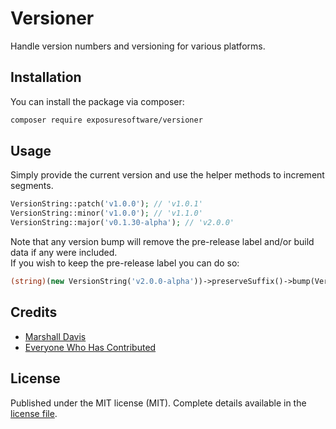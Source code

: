 # Versioner
Handle version numbers and versioning for various platforms.

## Installation

You can install the package via composer:

```sh
composer require exposuresoftware/versioner
```

## Usage

Simply provide the current version and use the helper methods to increment segments.

```php
VersionString::patch('v1.0.0'); // 'v1.0.1'
VersionString::minor('v1.0.0'); // 'v1.1.0'
VersionString::major('v0.1.30-alpha'); // 'v2.0.0'
```

Note that any version bump will remove the pre-release label and/or build data if any were included.  
If you wish to keep the pre-release label you can do so:

```php
(string)(new VersionString('v2.0.0-alpha'))->preserveSuffix()->bump(VersionSegment::MINOR); // 'v2.1.0-alpha'
```

## Credits

 * [Marshall Davis](https://github.com/toothlessrebel)
 * [Everyone Who Has Contributed](../../contributors)

## License

Published under the MIT license (MIT). Complete details available in the [license file](LICENSE). 
